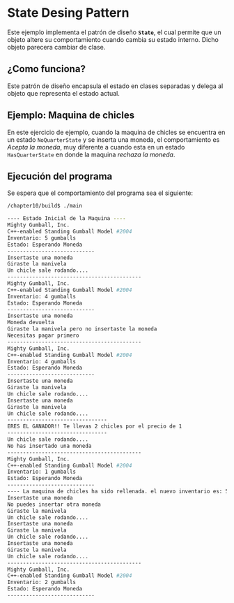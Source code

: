 # State Desing Pattern
Este ejemplo implementa el patrón de diseño **`State`**, el cual permite que un objeto altere su comportamiento cuando cambia su estado interno.
Dicho objeto parecera cambiar de clase.

## ¿Como funciona?
Este patrón de diseño encapsula el estado en clases separadas y delega al objeto que representa el estado actual.

## Ejemplo: Maquina de chicles
En este ejercicio de ejemplo, cuando la maquina de chicles se encuentra en un estado `NoQuarterState` y se inserta una moneda, el comportamiento es *Acepta la moneda*, muy diferente a cuando esta en un estado `HasQuarterState` en donde la maquina *rechaza la moneda*.

## Ejecución del programa
Se espera que el comportamiento del programa sea el siguiente:
```bash
/chapter10/build$ ./main

---- Estado Inicial de la Maquina ----
Mighty Gumball, Inc.
C++-enabled Standing Gumball Model #2004
Inventario: 5 gumballs
Estado: Esperando Moneda
----------------------------
Insertaste una moneda
Giraste la manivela
Un chicle sale rodando....
-------------------------------------------
Mighty Gumball, Inc.
C++-enabled Standing Gumball Model #2004
Inventario: 4 gumballs
Estado: Esperando Moneda
----------------------------
Insertaste una moneda
Moneda devuelta
Giraste la manivela pero no insertaste la moneda
Necesitas pagar primero
-------------------------------------------
Mighty Gumball, Inc.
C++-enabled Standing Gumball Model #2004
Inventario: 4 gumballs
Estado: Esperando Moneda
----------------------------
Insertaste una moneda
Giraste la manivela
Un chicle sale rodando....
Insertaste una moneda
Giraste la manivela
Un chicle sale rodando....
--------------------------------
ERES EL GANADOR!! Te llevas 2 chicles por el precio de 1
--------------------------------
Un chicle sale rodando....
No has insertado una moneda
-------------------------------------------
Mighty Gumball, Inc.
C++-enabled Standing Gumball Model #2004
Inventario: 1 gumballs
Estado: Esperando Moneda
----------------------------
---- La maquina de chicles ha sido rellenada. el nuevo inventario es: 5 ----
Insertaste una moneda
No puedes insertar otra moneda
Giraste la manivela
Un chicle sale rodando....
Insertaste una moneda
Giraste la manivela
Un chicle sale rodando....
Insertaste una moneda
Giraste la manivela
Un chicle sale rodando....
-------------------------------------------
Mighty Gumball, Inc.
C++-enabled Standing Gumball Model #2004
Inventario: 2 gumballs
Estado: Esperando Moneda
----------------------------
```